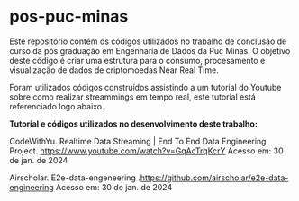 # pos-puc-minas
Este repositório contém os códigos utilizados no trabalho de conclusão de curso da pós graduação em Engenharia de Dados da Puc Minas.
O objetivo deste código é criar uma estrutura para o consumo, procesamento e visualização de dados de criptomoedas Near Real Time.


Foram utilizados códigos construídos assistindo a um tutorial do Youtube sobre como realizar streammings em tempo real, este tutorial está referenciado logo abaixo.

**Tutorial e códigos utilizados no desenvolvimento deste trabalho:**

CodeWithYu. Realtime Data Streaming | End To End Data Engineering Project. <https://www.youtube.com/watch?v=GqAcTrqKcrY> Acesso em: 30 de jan. de 2024

Airscholar. E2e-data-engeneering .<https://github.com/airscholar/e2e-data-engineering> Acesso em: 30 de jan. de 2024
